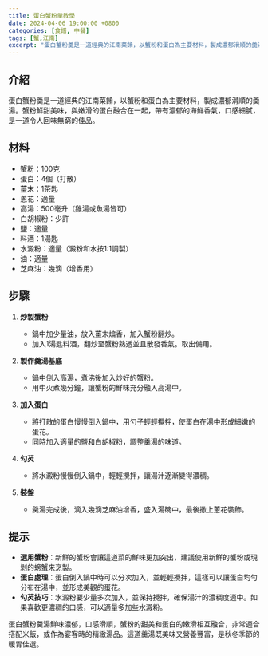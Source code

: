 ```yaml
---
title: 蛋白蟹粉羹教學
date: 2024-04-06 19:00:00 +0800
categories: [食譜, 中餐]
tags: [蟹,江南] 
excerpt: "蛋白蟹粉羹是一道經典的江南菜餚，以蟹粉和蛋白為主要材料，製成濃郁滑順的羹湯。蟹粉鮮甜美味，與嫩滑的蛋白融合在一起，帶有濃郁的海鮮香氣，口感細膩，是一道令人回味無窮的佳品"
---
```


## 介紹
蛋白蟹粉羹是一道經典的江南菜餚，以蟹粉和蛋白為主要材料，製成濃郁滑順的羹湯。蟹粉鮮甜美味，與嫩滑的蛋白融合在一起，帶有濃郁的海鮮香氣，口感細膩，是一道令人回味無窮的佳品。

## 材料
- 蟹粉：100克
- 蛋白：4個（打散）
- 薑末：1茶匙
- 蔥花：適量
- 高湯：500毫升（雞湯或魚湯皆可）
- 白胡椒粉：少許
- 鹽：適量
- 料酒：1湯匙
- 水澱粉：適量（澱粉和水按1:1調製）
- 油：適量
- 芝麻油：幾滴（增香用）

## 步驟

1. **炒製蟹粉**  
   - 鍋中加少量油，放入薑末煸香，加入蟹粉翻炒。
   - 加入1湯匙料酒，翻炒至蟹粉熟透並且散發香氣。取出備用。

2. **製作羹湯基底**  
   - 鍋中倒入高湯，煮沸後加入炒好的蟹粉。
   - 用中火煮幾分鐘，讓蟹粉的鮮味充分融入高湯中。

3. **加入蛋白**  
   - 將打散的蛋白慢慢倒入鍋中，用勺子輕輕攪拌，使蛋白在湯中形成細嫩的蛋花。
   - 同時加入適量的鹽和白胡椒粉，調整羹湯的味道。

4. **勾芡**  
   - 將水澱粉慢慢倒入鍋中，輕輕攪拌，讓湯汁逐漸變得濃稠。

5. **裝盤**  
   - 羹湯完成後，滴入幾滴芝麻油增香，盛入湯碗中，最後撒上蔥花裝飾。

## 提示
- **選用蟹粉**：新鮮的蟹粉會讓這道菜的鮮味更加突出，建議使用新鮮的蟹粉或現剝的螃蟹來烹製。
- **蛋白處理**：蛋白倒入鍋中時可以分次加入，並輕輕攪拌，這樣可以讓蛋白均勻分布在湯中，並形成美觀的蛋花。
- **勾芡技巧**：水澱粉要少量多次加入，並保持攪拌，確保湯汁的濃稠度適中。如果喜歡更濃稠的口感，可以適量多加些水澱粉。

蛋白蟹粉羹湯鮮味濃郁，口感滑順，蟹粉的甜美和蛋白的嫩滑相互融合，非常適合搭配米飯，或作為宴客時的精緻湯品。這道羹湯既美味又營養豐富，是秋冬季節的暖胃佳選。
